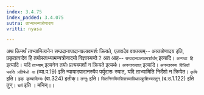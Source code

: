 ```yaml
---
index: 3.4.75
index_padded: 3.4.075
sutra: ताभ्यामन्यत्रोणादयः
vritti: nyasa

---
```

अथ किमर्थं ताभ्यामित्यनेन सम्प्रदानापादानप्रत्यवमर्शः क्रियते, एतावदेव वक्तव्यम्-- अव्यत्रोणादय इति, प्रकृतत्वादेव हि तयोस्ताभ्यामन्यत्रोणादयो विज्ञास्यन्ते ? अत आह-- `सम्प्रदानप्रत्यवमर्शार्थम्` इत्यादि। `अन्यथा हि` इत्यादि। यदि `ताभ्याम्` इत्यनेन तयोः प्रत्यवमर्शो न क्रियते इत्यर्थः। `अनन्तरत्वात्` इत्यादि। `अनन्तरस्य विधिर्वा भवति प्रतिषेधो वा` (व्या.प.19) इति न्यायादपादानस्यैव पर्युदासः स्यात्, यदि ताभ्यामिति निर्देशो न क्रियेत। `कृषिः` इति। `इक् कृष्यादिभ्यः` (वा.324) इतीक्। `तन्तुः` इति। `सितनिगमिमसिसच्याविधाञ्क्रुशिभ्यस्तुन्` (द.उ.1.122) इति तुन्। `चर्म` इति । मनिन्।।